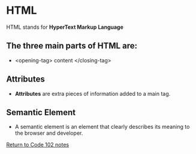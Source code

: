 # HTML

HTML stands for **HyperText Markup Language**

## The three main parts of HTML are:

- \<opening-tag> content \</closing-tag>

## Attributes

- **Attributes** are extra pieces of information added to a main tag.

## Semantic Element

- A semantic element is an element that clearly describes its meaning to the browser and developer.

[Return to Code 102 notes](README.md)
